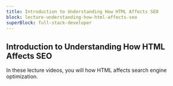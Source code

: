 ```yaml
---
title: Introduction to Understanding How HTML Affects SEO
block: lecture-understanding-how-html-affects-seo
superBlock: full-stack-developer
---
```


## Introduction to Understanding How HTML Affects SEO

In these lecture videos, you will how HTML affects search engine optimization.
